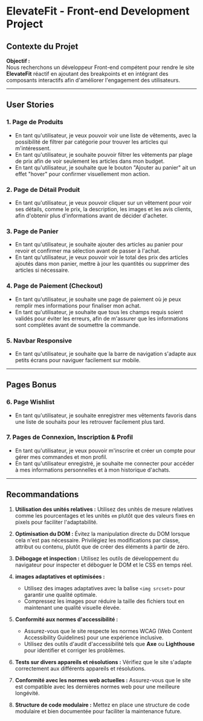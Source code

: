 # ElevateFit - Front-end Development Project

## Contexte du Projet

**Objectif :**  
Nous recherchons un développeur Front-end compétent pour rendre le site **ElevateFit** réactif en ajoutant des breakpoints et en intégrant des composants interactifs afin d'améliorer l'engagement des utilisateurs.

---

## User Stories

### 1. Page de Produits

- En tant qu'utilisateur, je veux pouvoir voir une liste de vêtements, avec la possibilité de filtrer par catégorie pour trouver les articles qui m'intéressent.
- En tant qu'utilisateur, je souhaite pouvoir filtrer les vêtements par plage de prix afin de voir seulement les articles dans mon budget.
- En tant qu'utilisateur, je souhaite que le bouton "Ajouter au panier" ait un effet "hover" pour confirmer visuellement mon action.

### 2. Page de Détail Produit

- En tant qu'utilisateur, je veux pouvoir cliquer sur un vêtement pour voir ses détails, comme le prix, la description, les images et les avis clients, afin d'obtenir plus d'informations avant de décider d'acheter.

### 3. Page de Panier

- En tant qu'utilisateur, je souhaite ajouter des articles au panier pour revoir et confirmer ma sélection avant de passer à l'achat.
- En tant qu'utilisateur, je veux pouvoir voir le total des prix des articles ajoutés dans mon panier, mettre à jour les quantités ou supprimer des articles si nécessaire.

### 4. Page de Paiement (Checkout)

- En tant qu'utilisateur, je souhaite une page de paiement où je peux remplir mes informations pour finaliser mon achat.
- En tant qu'utilisateur, je souhaite que tous les champs requis soient validés pour éviter les erreurs, afin de m'assurer que les informations sont complètes avant de soumettre la commande.

### 5. Navbar Responsive

- En tant qu'utilisateur, je souhaite que la barre de navigation s'adapte aux petits écrans pour naviguer facilement sur mobile.

---

## Pages Bonus

### 6. Page Wishlist

- En tant qu'utilisateur, je souhaite enregistrer mes vêtements favoris dans une liste de souhaits pour les retrouver facilement plus tard.

### 7. Pages de Connexion, Inscription & Profil

- En tant qu'utilisateur, je veux pouvoir m'inscrire et créer un compte pour gérer mes commandes et mon profil.
- En tant qu'utilisateur enregistré, je souhaite me connecter pour accéder à mes informations personnelles et à mon historique d'achats.

---

## Recommandations

1. **Utilisation des unités relatives :** Utilisez des unités de mesure relatives comme les pourcentages et les unités `em` plutôt que des valeurs fixes en pixels pour faciliter l'adaptabilité.

2. **Optimisation du DOM :** Évitez la manipulation directe du DOM lorsque cela n'est pas nécessaire. Privilégiez les modifications par classe, attribut ou contenu, plutôt que de créer des éléments à partir de zéro.

3. **Débogage et inspection :** Utilisez les outils de développement du navigateur pour inspecter et déboguer le DOM et le CSS en temps réel.

4. **images adaptatives et optimisées :**

   - Utilisez des images adaptatives avec la balise `<img srcset>` pour garantir une qualité optimale.
   - Compressez les images pour réduire la taille des fichiers tout en maintenant une qualité visuelle élevée.

5. **Conformité aux normes d'accessibilité :**

   - Assurez-vous que le site respecte les normes WCAG (Web Content Accessibility Guidelines) pour une expérience inclusive.
   - Utilisez des outils d'audit d'accessibilité tels que **Axe** ou **Lighthouse** pour identifier et corriger les problèmes.

6. **Tests sur divers appareils et résolutions :** Vérifiez que le site s'adapte correctement aux différents appareils et résolutions.

7. **Conformité avec les normes web actuelles :** Assurez-vous que le site est compatible avec les dernières normes web pour une meilleure longévité.

8. **Structure de code modulaire :** Mettez en place une structure de code modulaire et bien documentée pour faciliter la maintenance future.

